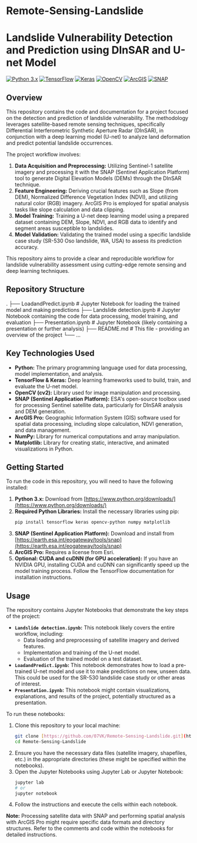 # Remote-Sensing-Landslide
# Landslide Vulnerability Detection and Prediction using DInSAR and U-net Model

[![Python 3.x](https://img.shields.io/badge/python-3.x-blue.svg)](https://www.python.org/downloads/)
[![TensorFlow](https://img.shields.io/badge/TensorFlow-%23FF6F00.svg?style=for-the-badge&logo=TensorFlow&logoColor=white)](https://www.tensorflow.org/)
[![Keras](https://img.shields.io/badge/Keras-%23D00000.svg?style=for-the-badge&logo=Keras&logoColor=white)](https://keras.io/)
[![OpenCV](https://img.shields.io/badge/OpenCV-%235C3EE8.svg?style=for-the-badge&logo=OpenCV&logoColor=white)](https://opencv.org/)
[![ArcGIS](https://img.shields.io/badge/ArcGIS-%230079C1.svg?style=for-the-badge&logo=ArcGIS&logoColor=white)](https://www.esri.com/en-us/arcgis/products/arcgis-pro/overview)
[![SNAP](https://img.shields.io/badge/SNAP-lightgrey?style=for-the-badge&logo=&logoColor=white)](https://earth.esa.int/eogateway/tools/snap)

## Overview

This repository contains the code and documentation for a project focused on the detection and prediction of landslide vulnerability. The methodology leverages satellite-based remote sensing techniques, specifically Differential Interferometric Synthetic Aperture Radar (DInSAR), in conjunction with a deep learning model (U-net) to analyze land deformation and predict potential landslide occurrences.

The project workflow involves:

1.  **Data Acquisition and Preprocessing:** Utilizing Sentinel-1 satellite imagery and processing it with the SNAP (Sentinel Application Platform) tool to generate Digital Elevation Models (DEMs) through the DInSAR technique.
2.  **Feature Engineering:** Deriving crucial features such as Slope (from DEM), Normalized Difference Vegetation Index (NDVI), and utilizing natural color (RGB) imagery. ArcGIS Pro is employed for spatial analysis tasks like slope calculation and data clipping.
3.  **Model Training:** Training a U-net deep learning model using a prepared dataset containing DEM, Slope, NDVI, and RGB data to identify and segment areas susceptible to landslides.
4.  **Model Validation:** Validating the trained model using a specific landslide case study (SR-530 Oso landslide, WA, USA) to assess its prediction accuracy.

This repository aims to provide a clear and reproducible workflow for landslide vulnerability assessment using cutting-edge remote sensing and deep learning techniques.

## Repository Structure
.
├── LoadandPredict.ipynb      # Jupyter Notebook for loading the trained model and making predictions
├── Landslide detection.ipynb # Jupyter Notebook containing the code for data processing, model training, and evaluation
├── Presentation.ipynb        # Jupyter Notebook (likely containing a presentation or further analysis)
├── README.md                 # This file - providing an overview of the project
└── ... 

## Key Technologies Used

* **Python:** The primary programming language used for data processing, model implementation, and analysis.
* **TensorFlow & Keras:** Deep learning frameworks used to build, train, and evaluate the U-net model.
* **OpenCV (cv2):** Library used for image manipulation and processing.
* **SNAP (Sentinel Application Platform):** ESA's open-source toolbox used for processing Sentinel satellite data, particularly for DInSAR analysis and DEM generation.
* **ArcGIS Pro:** Geographic Information System (GIS) software used for spatial data processing, including slope calculation, NDVI generation, and data management.
* **NumPy:** Library for numerical computations and array manipulation.
* **Matplotlib:** Library for creating static, interactive, and animated visualizations in Python.

## Getting Started

To run the code in this repository, you will need to have the following installed:

1.  **Python 3.x:** Download from [https://www.python.org/downloads/](https://www.python.org/downloads/)
2.  **Required Python Libraries:** Install the necessary libraries using pip:
    ```bash
    pip install tensorflow keras opencv-python numpy matplotlib
    ```
3.  **SNAP (Sentinel Application Platform):** Download and install from [https://earth.esa.int/eogateway/tools/snap](https://earth.esa.int/eogateway/tools/snap)
4.  **ArcGIS Pro:** Requires a license from Esri.
5.  **Optional: CUDA and cuDNN (for GPU acceleration):** If you have an NVIDIA GPU, installing CUDA and cuDNN can significantly speed up the model training process. Follow the TensorFlow documentation for installation instructions.

## Usage

The repository contains Jupyter Notebooks that demonstrate the key steps of the project:

* **`Landslide detection.ipynb`:** This notebook likely covers the entire workflow, including:
    * Data loading and preprocessing of satellite imagery and derived features.
    * Implementation and training of the U-net model.
    * Evaluation of the trained model on a test dataset.
* **`LoadandPredict.ipynb`:** This notebook demonstrates how to load a pre-trained U-net model and use it to make predictions on new, unseen data. This could be used for the SR-530 landslide case study or other areas of interest.
* **`Presentation.ipynb`:** This notebook might contain visualizations, explanations, and results of the project, potentially structured as a presentation.

To run these notebooks:

1.  Clone this repository to your local machine:
    ```bash
    git clone [https://github.com/07VK/Remote-Sensing-Landslide.git](https://github.com/07VK/Remote-Sensing-Landslide.git)
    cd Remote-Sensing-Landslide
    ```
2.  Ensure you have the necessary data files (satellite imagery, shapefiles, etc.) in the appropriate directories (these might be specified within the notebooks).
3.  Open the Jupyter Notebooks using Jupyter Lab or Jupyter Notebook:
    ```bash
    jupyter lab
    # or
    jupyter notebook
    ```
4.  Follow the instructions and execute the cells within each notebook.

**Note:** Processing satellite data with SNAP and performing spatial analysis with ArcGIS Pro might require specific data formats and directory structures. Refer to the comments and code within the notebooks for detailed instructions.